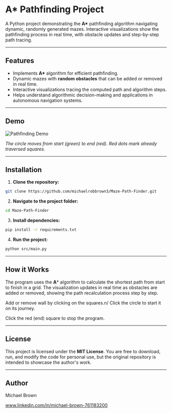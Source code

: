 
# A* Pathfinding Project

A Python project demonstrating the **A\*** pathfinding algorithm navigating dynamic, randomly generated mazes. Interactive visualizations show the pathfinding process in real time, with obstacle updates and step-by-step path tracing.

---

## Features

- Implements **A\*** algorithm for efficient pathfinding.
- Dynamic mazes with **random obstacles** that can be added or removed in real time.
- Interactive visualizations tracing the computed path and algorithm steps.
- Helps understand algorithmic decision-making and applications in autonomous navigation systems.

---

## Demo

![Pathfinding Demo](assets/demo.gif) 


*The circle moves from start (green) to end (red). Red dots mark already traversed squares.*

---

## Installation

1. **Clone the repository:**

```bash
git clone https://github.com/michaelrobbrown3/Maze-Path-Finder.git
```

2. **Navigate to the project folder:**

```bash
cd Maze-Path-Finder
```

3. **Install dependencies:**

```bash
pip install -r requirements.txt
```

4. **Run the project:**

```bash
python src/main.py
```

---

## How it Works

The program uses the **A*** algorithm to calculate the shortest path from start to finish in a grid. The visualization updates in real time as obstacles are added or removed, showing the path recalculation process step by step.

Add or remove wall by clicking on the squares.n/
Click the circle to start it on its journey.

Click the red (end) square to stop the program.

---

## License

This project is licensed under the **MIT License**. You are free to download, run, and modify the code for personal use, but the original repository is intended to showcase the author's work.

---

## Author

Michael Brown

www.linkedin.com/in/michael-brown-761183200

